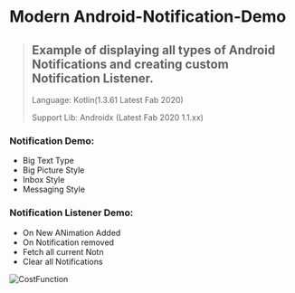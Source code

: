# Modern Android-Notification-Demo 

> ## Example of displaying all types of Android Notifications and creating custom Notification Listener.
>
> Language: Kotlin(1.3.61 Latest Fab 2020)
>
> Support Lib: Androidx (Latest Fab 2020 1.1.xx)

### Notification Demo:
- Big Text Type
- Big Picture Style
- Inbox Style
- Messaging Style

### Notification Listener Demo:
-  On New ANimation Added
-  On Notification removed
-  Fetch all current Notn
-  Clear all Notifications


  ![CostFunction](./assets/img/intro.gif)

